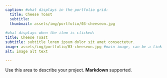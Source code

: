 ```yaml
---
caption: #what displays in the portfolio grid:
  title: Cheese Toast
  subtitle: 
  thumbnail: assets/img/portfolio/03-cheeseon.jpg
  
#what displays when the item is clicked:
title: Cheese Toast
subtitle: subtitle lorem ipsum dolor sit amet consectetur.
image: assets/img/portfolio/03-cheeseon.jpg #main image, can be a link or a file in assets/img/portfolio
alt: image alt text

---
```

Use this area to describe your project. **Markdown** supported.



